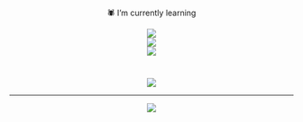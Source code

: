 <div align="center">
🕷 I’m currently learning

![](https://github-readme-stats.vercel.app/api?username=LuizHenriquedez&theme=highcontrast&hide_border=false&include_all_commits=false&count_private=false)<br/>
![](https://github-readme-streak-stats.herokuapp.com/?user=LuizHenriquedez&theme=highcontrast&hide_border=false)<br/>
![](https://github-readme-stats.vercel.app/api/top-langs/?username=LuizHenriquedez&theme=highcontrast&hide_border=false&include_all_commits=false&count_private=false&layout=compact) 


<!--![](https://github-profile-trophy.vercel.app/?username=LuizHenriquedez&theme=dark_dimmed&no-frame=true&no-bg=false&margin-w=4)-->

### 
<br> ![](https://quotes-github-readme.vercel.app/api?type=vetical&theme=merko)

---
[![](https://visitcount.itsvg.in/api?id=LuizHenriquedez&icon=0&color=0)](https://visitcount.itsvg.in)

<!-- Proudly created with GPRM ( https://gprm.itsvg.in ) -->
</div>
